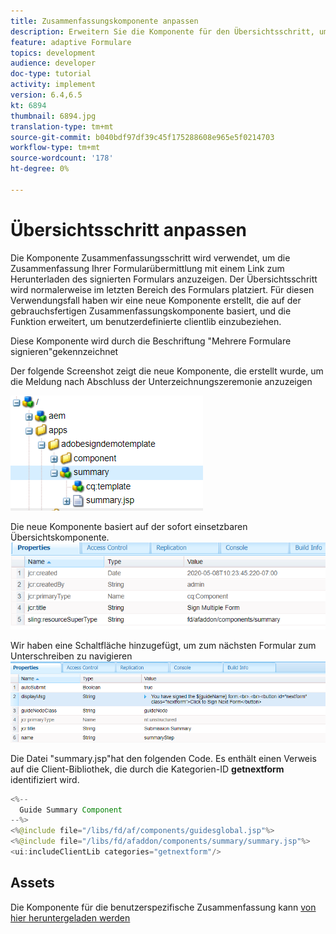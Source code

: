 ```yaml
---
title: Zusammenfassungskomponente anpassen
description: Erweitern Sie die Komponente für den Übersichtsschritt, um die Funktion zum Navigieren zum nächsten Formular im Paket einzuschließen.
feature: adaptive Formulare
topics: development
audience: developer
doc-type: tutorial
activity: implement
version: 6.4,6.5
kt: 6894
thumbnail: 6894.jpg
translation-type: tm+mt
source-git-commit: b040bdf97df39c45f175288608e965e5f0214703
workflow-type: tm+mt
source-wordcount: '178'
ht-degree: 0%

---
```



# Übersichtsschritt anpassen

Die Komponente Zusammenfassungsschritt wird verwendet, um die Zusammenfassung Ihrer Formularübermittlung mit einem Link zum Herunterladen des signierten Formulars anzuzeigen. Der Übersichtsschritt wird normalerweise im letzten Bereich des Formulars platziert.
Für diesen Verwendungsfall haben wir eine neue Komponente erstellt, die auf der gebrauchsfertigen Zusammenfassungskomponente basiert, und die Funktion erweitert, um benutzerdefinierte clientlib einzubeziehen.

Diese Komponente wird durch die Beschriftung &quot;Mehrere Formulare signieren&quot;gekennzeichnet

Der folgende Screenshot zeigt die neue Komponente, die erstellt wurde, um die Meldung nach Abschluss der Unterzeichnungszeremonie anzuzeigen

![Zusammenfassungskomponente](assets/summary.PNG)

Die neue Komponente basiert auf der sofort einsetzbaren Übersichtskomponente.
![component-prop](assets/componentprop.PNG)

Wir haben eine Schaltfläche hinzugefügt, um zum nächsten Formular zum Unterschreiben zu navigieren
![template-code](assets/template-code.PNG)

Die Datei &quot;summary.jsp&quot;hat den folgenden Code. Es enthält einen Verweis auf die Client-Bibliothek, die durch die Kategorien-ID **getnextform** identifiziert wird.

```java
<%--
  Guide Summary Component
--%>
<%@include file="/libs/fd/af/components/guidesglobal.jsp"%>
<%@include file="/libs/fd/afaddon/components/summary/summary.jsp"%>
<ui:includeClientLib categories="getnextform"/>
```

## Assets

Die Komponente für die benutzerspezifische Zusammenfassung kann [von hier heruntergeladen werden](assets/custom-summary-step.zip)


